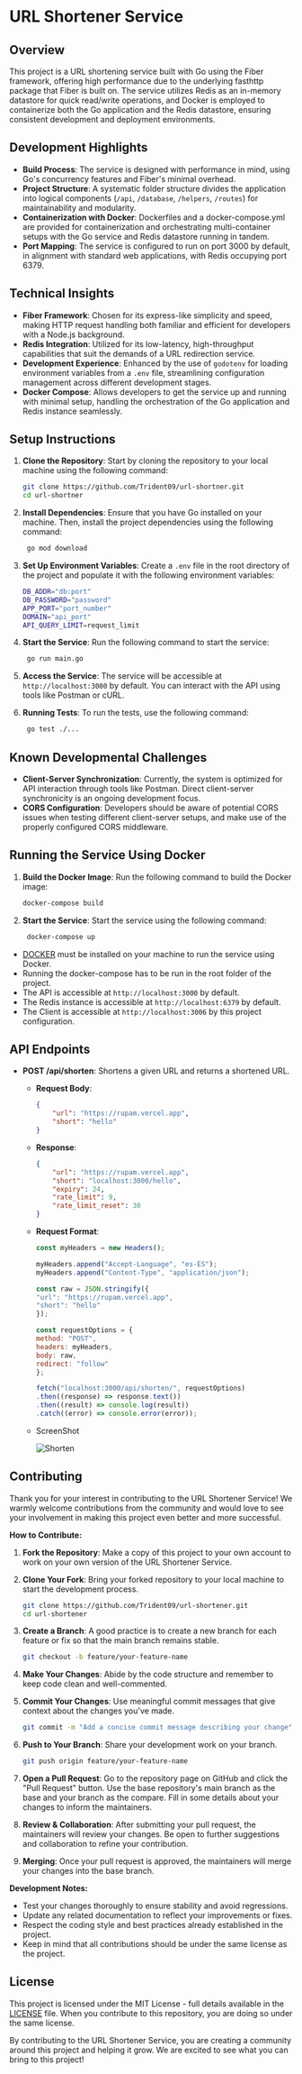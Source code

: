 # URL Shortener Service

## Overview

This project is a URL shortening service built with Go using the Fiber framework, offering high performance due to the underlying fasthttp package that Fiber is built on. The service utilizes Redis as an in-memory datastore for quick read/write operations, and Docker is employed to containerize both the Go application and the Redis datastore, ensuring consistent development and deployment environments.

## Development Highlights

-   **Build Process**: The service is designed with performance in mind, using Go's concurrency features and Fiber's minimal overhead.
-   **Project Structure**: A systematic folder structure divides the application into logical components (`/api`, `/database`, `/helpers`, `/routes`) for maintainability and modularity.
-   **Containerization with Docker**: Dockerfiles and a docker-compose.yml are provided for containerization and orchestrating multi-container setups with the Go service and Redis datastore running in tandem.
-   **Port Mapping**: The service is configured to run on port 3000 by default, in alignment with standard web applications, with Redis occupying port 6379.

## Technical Insights

-   **Fiber Framework**: Chosen for its express-like simplicity and speed, making HTTP request handling both familiar and efficient for developers with a Node.js background.
-   **Redis Integration**: Utilized for its low-latency, high-throughput capabilities that suit the demands of a URL redirection service.
-   **Development Experience**: Enhanced by the use of `godotenv` for loading environment variables from a `.env` file, streamlining configuration management across different development stages.
-   **Docker Compose**: Allows developers to get the service up and running with minimal setup, handling the orchestration of the Go application and Redis instance seamlessly.

## Setup Instructions

1. **Clone the Repository**: Start by cloning the repository to your local machine using the following command:

    ```bash
    git clone https://github.com/Trident09/url-shortner.git
    cd url-shortner
    ```

2. **Install Dependencies**: Ensure that you have Go installed on your machine. Then, install the project dependencies using the following command:

    ```bash
     go mod download
    ```

3. **Set Up Environment Variables**: Create a `.env` file in the root directory of the project and populate it with the following environment variables:

    ```bash
    DB_ADDR="db:port"
    DB_PASSWORD="password"
    APP_PORT="port_number"
    DOMAIN="api_port"
    API_QUERY_LIMIT=request_limit
    ```

4. **Start the Service**: Run the following command to start the service:

    ```bash
     go run main.go
    ```

5. **Access the Service**: The service will be accessible at `http://localhost:3000` by default. You can interact with the API using tools like Postman or cURL.

6. **Running Tests**: To run the tests, use the following command:

    ```bash
     go test ./...
    ```

## Known Developmental Challenges

-   **Client-Server Synchronization**: Currently, the system is optimized for API interaction through tools like Postman. Direct client-server synchronicity is an ongoing development focus.
-   **CORS Configuration**: Developers should be aware of potential CORS issues when testing different client-server setups, and make use of the properly configured CORS middleware.

## Running the Service Using Docker

1. **Build the Docker Image**: Run the following command to build the Docker image:

    ```bash
    docker-compose build
    ```

2. **Start the Service**: Start the service using the following command:

    ```bash
     docker-compose up
    ```

-   [DOCKER](https://docs.docker.com/get-docker/) must be installed on your machine to run the service using Docker.
-   Running the docker-compose has to be run in the root folder of the project.
-   The API is accessible at `http://localhost:3000` by default.
-   The Redis instance is accessible at `http://localhost:6379` by default.
-   The Client is accessible at `http://localhost:3006` by this project configuration.

## API Endpoints

-   **POST /api/shorten**: Shortens a given URL and returns a shortened URL.

    -   **Request Body**:

        ```json
        {
        	"url": "https://rupam.vercel.app",
        	"short": "hello"
        }
        ```

    -   **Response**:

        ```json
        {
        	"url": "https://rupam.vercel.app",
        	"short": "localhost:3000/hello",
        	"expiry": 24,
        	"rate_limit": 9,
        	"rate_limit_reset": 30
        }
        ```

    -   **Request Format**:

        ```javascript
        const myHeaders = new Headers();

        myHeaders.append("Accept-Language", "es-ES");
        myHeaders.append("Content-Type", "application/json");

        const raw = JSON.stringify({
        "url": "https://rupam.vercel.app",
        "short": "hello"
        });

        const requestOptions = {
        method: "POST",
        headers: myHeaders,
        body: raw,
        redirect: "follow"
        };

        fetch("localhost:3000/api/shorten/", requestOptions)
        .then((response) => response.text())
        .then((result) => console.log(result))
        .catch((error) => console.error(error));
        ```

    - ScreenShot

        ![Shorten](https://i.imgur.com/0Nbyz2S.png)

## Contributing

Thank you for your interest in contributing to the URL Shortener Service! We warmly welcome contributions from the community and would love to see your involvement in making this project even better and more successful.

**How to Contribute:**

1. **Fork the Repository**: Make a copy of this project to your own account to work on your own version of the URL Shortener Service.

2. **Clone Your Fork**: Bring your forked repository to your local machine to start the development process.

    ```bash
    git clone https://github.com/Trident09/url-shortener.git
    cd url-shortener
    ```

3. **Create a Branch**: A good practice is to create a new branch for each feature or fix so that the main branch remains stable.

    ```bash
    git checkout -b feature/your-feature-name
    ```

4. **Make Your Changes**: Abide by the code structure and remember to keep code clean and well-commented.

5. **Commit Your Changes**: Use meaningful commit messages that give context about the changes you've made.

    ```bash
    git commit -m "Add a concise commit message describing your change"
    ```

6. **Push to Your Branch**: Share your development work on your branch.

    ```bash
    git push origin feature/your-feature-name
    ```

7. **Open a Pull Request**: Go to the repository page on GitHub and click the "Pull Request" button. Use the base repository's main branch as the base and your branch as the compare. Fill in some details about your changes to inform the maintainers.

8. **Review & Collaboration**: After submitting your pull request, the maintainers will review your changes. Be open to further suggestions and collaboration to refine your contribution.

9. **Merging**: Once your pull request is approved, the maintainers will merge your changes into the base branch.

**Development Notes:**

- Test your changes thoroughly to ensure stability and avoid regressions.
- Update any related documentation to reflect your improvements or fixes.
- Respect the coding style and best practices already established in the project.
- Keep in mind that all contributions should be under the same license as the project.

## License

This project is licensed under the MIT License - full details available in the [LICENSE](LICENSE) file. When you contribute to this repository, you are doing so under the same license.

By contributing to the URL Shortener Service, you are creating a community around this project and helping it grow. We are excited to see what you can bring to this project!


